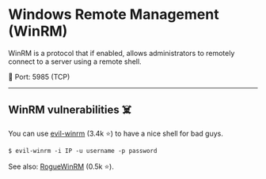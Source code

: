 # Windows Remote Management (WinRM)

<div class="row row-cols-lg-2"><div>

WinRM is a protocol that if enabled, allows administrators to remotely connect to a server using a remote shell.

🐊️ Port: 5985 (TCP)
</div><div>
</div></div>

<hr class="sep-both">

## WinRM vulnerabilities ☠️

<div class="row row-cols-lg-2"><div>

You can use [evil-winrm](https://github.com/Hackplayers/evil-winrm) (3.4k ⭐) to have a nice shell for bad guys.

```ps
$ evil-winrm -i IP -u username -p password
```
</div><div>

See also: [RogueWinRM](https://github.com/antonioCoco/RogueWinRM)  (0.5k ⭐).
</div></div>